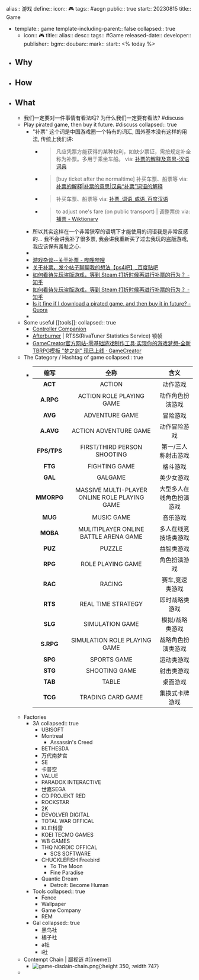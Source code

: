 alias:: 游戏
define:: 
icon:: 🎮
tags:: #acgn
public:: true
start:: 20230815
title:: Game

  - template:: game
    template-including-parent:: false
    collapsed:: true
    - icon:: 🎮
      title:: 
      alias:: 
      desc:: 
      tags:: #Game 
      released-date:: 
      developer:: 
      publisher:: 
      bgm:: 
      douban:: 
      mark:: 
      start:: <% today %>
- ## Why
- ## How
- ## What
  - 我们一定要对一件事情有看法吗? 为什么我们一定要有看法? #discuss
  - Play pirated game, then buy it future. #discuss
    collapsed:: true
    - "补票" 这个词是中国游戏圈一个特有的词汇, 国外基本没有这样的用法, 传统上我们讲:
      - > 凡应凭票方能获得的某种权利，如缺少票证，需按规定补全称为补票。多用于乘坐车船。
        via: [补票的解释及意思-汉语词典](https://cd.hwxnet.com/view/nkgmheilccnmbkbe.html)
      - > [buy ticket after the normaltime] 补买车票、船票等
        via: [补票的解释|补票的意思|汉典“补票”词语的解释](https://www.zdic.net/hans/%E8%A1%A5%E7%A5%A8)
      - > 补买车票、船票等
        via: [补票_词语_成语_百度汉语](https://hanyu.baidu.com/zici/s?wd=%E8%A1%A5%E7%A5%A8)
      - >to adjust one's fare (on public transport) | 调整票价
        via: [補票 - Wiktionary](https://en.wiktionary.org/wiki/%E8%A3%9C%E7%A5%A8)
    - 所以其实这样在一个非常狭窄的语境下才能使用的词语我是非常反感的... 我不会讲我补了很多票, 我会讲我重新买了过去我玩的盗版游戏, 我应该保有羞耻之心.
    -
    - [游戏杂谈--关于补票 - 哔哩哔哩](https://www.bilibili.com/read/cv2992951/)
    - [关于补票，发个帖子聊聊我的想法【ps4吧】_百度贴吧](https://tieba.baidu.com/p/7972435561)
    - [如何看待先玩盗版游戏，等到 Steam 打折时候再进行补票的行为？ - 知乎](https://www.zhihu.com/question/68383289/answer/423367766)
    - [如何看待先玩盗版游戏，等到 Steam 打折时候再进行补票的行为？ - 知乎](https://www.zhihu.com/question/68383289)
    - [Is it fine if I download a pirated game, and then buy it in future? - Quora](https://www.quora.com/Is-it-fine-if-I-download-a-pirated-game-and-then-buy-it-in-future)
    -
  - Some useful [[tools]]:
    collapsed:: true
    - [Controller Companion](http://controllercompanion.com/)
    - [Afterburner](https://www.msi.com/Landing/afterburner/graphics-cards)  | RTSS(RivaTuner Statistics Service) 锁帧
    - [GameCreator官方网站-零基础游戏制作工具·实现你的游戏梦想-全新TBRPG模板 "梦之剑" 现已上线 · GameCreator](https://gamecreator.com.cn/)
  - The Category / Hashtag of game
    collapsed:: true
    - | 缩写 |全称| 含义 |
      |:---:|:---:|:---:|
      | **ACT**|ACTION| 动作游戏|
      | **A.RPG**|ACTION ROLE PLAYING GAME| 动作角色扮演游戏|
      | **AVG**|ADVENTURE GAME| 冒险游戏|
      | **A.AVG**|ACTION ADVENTURE GAME| 动作冒险游戏|
      | **FPS/TPS** |FIRST/THIRD PERSON SHOOTING| 第一/三人称射击游戏 |
      | **FTG** |FIGHTING GAME| 格斗游戏|
      | **GAL** | GALGAME |美少女游戏|
      | **MMORPG**|MASSIVE MULTI-PLAYER ONLINE ROLE PLAYING GAME| 大型多人在线角色扮演游戏|
      | **MUG**|MUSIC GAME| 音乐游戏|
      | **MOBA**|MULITIPLAYER ONLINE BATTLE ARENA GAME|多人在线竞技场类游戏|
      | **PUZ**|PUZZLE|益智类游戏|
      | **RPG**|ROLE PLAYING GAME| 角色扮演游戏|
      | **RAC** |RACING|赛车,竞速类游戏|
      | **RTS** |REAL TIME STRATEGY|即时战略类游戏|
      | **SLG** |SIMULATION GAME|模拟/战略类游戏|
      | **S.RPG**|SIMULATION ROLE PLAYING GAME |战略角色扮演类游戏|
      | **SPG**|SPORTS GAME |运动类游戏|
      | **STG**|SHOOTING GAME |射击类游戏|
      | **TAB**|TABLE |桌面游戏|
      | **TCG**|TRADING CARD GAME|集换式卡牌游戏|
  - Factories
    - 3A
      collapsed:: true
      - UBISOFT
      - Montreal
        - Assassin's Creed
      - BETHESDA
      - 万代南梦宫
      - SE
      - 卡普空
      - VALUE
      - PARADOX INTERACTIVE
      - 世嘉SEGA
      - CD PROJEKT RED
      - ROCKSTAR
      - 2K
      - DEVOLVER DIGITAL
      - TOTAL WAR OFFICAL
      - KLEI科雷
      - KOEI TECMO GAMES
      - WB GAMES
      - THQ NORDIC OFFICAL
        - SCS SOFTWARE
      - CHUCKLEFISH
        Freebird
        - To The Moon
        - Fine Paradise
      - Quantic Dream
        - Detroit: Become Human
    - Tools
      collapsed:: true
      - Fence
      - Wallpaper
      - Game Company
      - REM
    - Gal
      collapsed:: true
      - 黑鸟社
      - 橘子社
      - a社
      - i社
  - Contempt Chain | 鄙视链 #[[meme]]
    - ![game-disdain-chain.png](../assets/game-disdain-chain_1647196230580_0.png){:height 350, :width 747}
  -